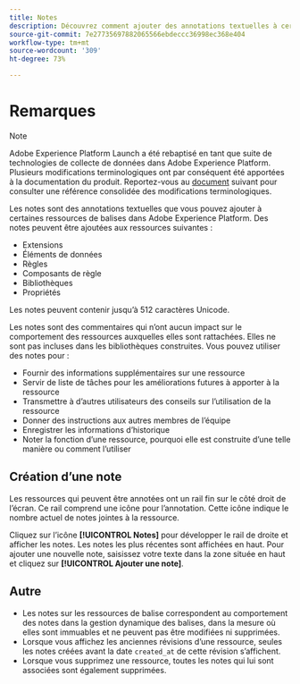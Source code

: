 ```yaml
---
title: Notes
description: Découvrez comment ajouter des annotations textuelles à certaines ressources de balises dans Adobe Experience Platform.
source-git-commit: 7e27735697882065566ebdeccc36998ec368e404
workflow-type: tm+mt
source-wordcount: '309'
ht-degree: 73%

---
```


# Remarques

>[!NOTE]
>
>Adobe Experience Platform Launch a été rebaptisé en tant que suite de technologies de collecte de données dans Adobe Experience Platform. Plusieurs modifications terminologiques ont par conséquent été apportées à la documentation du produit. Reportez-vous au [document](../../term-updates.md) suivant pour consulter une référence consolidée des modifications terminologiques.

Les notes sont des annotations textuelles que vous pouvez ajouter à certaines ressources de balises dans Adobe Experience Platform. Des notes peuvent être ajoutées aux ressources suivantes :

* Extensions
* Éléments de données
* Règles
* Composants de  règle
* Bibliothèques
* Propriétés

Les notes peuvent contenir jusqu’à 512 caractères Unicode.

Les notes sont des commentaires qui n’ont aucun impact sur le comportement des ressources auxquelles elles sont rattachées. Elles ne sont pas incluses dans les bibliothèques construites. Vous pouvez utiliser des notes pour :

* Fournir des informations supplémentaires sur une ressource
* Servir de liste de tâches pour les améliorations futures à apporter à la ressource
* Transmettre à d’autres utilisateurs des conseils sur l’utilisation de la ressource
* Donner des instructions aux autres membres de l’équipe
* Enregistrer les informations d’historique
* Noter la fonction d’une ressource, pourquoi elle est construite d’une telle manière ou comment l’utiliser

## Création d’une note

Les ressources qui peuvent être annotées ont un rail fin sur le côté droit de l’écran. Ce rail comprend une icône pour l’annotation. Cette icône indique le nombre actuel de notes jointes à la ressource.

Cliquez sur l’icône **[!UICONTROL Notes]** pour développer le rail de droite et afficher les notes. Les notes les plus récentes sont affichées en haut.  Pour ajouter une nouvelle note, saisissez votre texte dans la zone située en haut et cliquez sur **[!UICONTROL Ajouter une note]**.

## Autre

* Les notes sur les ressources de balise correspondent au comportement des notes dans la gestion dynamique des balises, dans la mesure où elles sont immuables et ne peuvent pas être modifiées ni supprimées.
* Lorsque vous affichez les anciennes révisions d’une ressource, seules les notes créées avant la date `created_at` de cette révision s’affichent.
* Lorsque vous supprimez une ressource, toutes les notes qui lui sont associées sont également supprimées.
